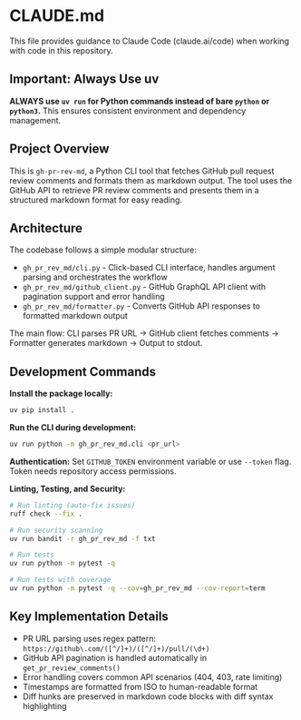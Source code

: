 # CLAUDE.md

This file provides guidance to Claude Code (claude.ai/code) when working with code in this repository.

## Important: Always Use uv

**ALWAYS use `uv run` for Python commands instead of bare `python` or `python3`.**
This ensures consistent environment and dependency management.

## Project Overview

This is `gh-pr-rev-md`, a Python CLI tool that fetches GitHub pull request review comments and formats them as markdown output. The tool uses the GitHub API to retrieve PR review comments and presents them in a structured markdown format for easy reading.

## Architecture

The codebase follows a simple modular structure:

- `gh_pr_rev_md/cli.py` - Click-based CLI interface, handles argument parsing and orchestrates the workflow
- `gh_pr_rev_md/github_client.py` - GitHub GraphQL API client with pagination support and error handling
- `gh_pr_rev_md/formatter.py` - Converts GitHub API responses to formatted markdown output

The main flow: CLI parses PR URL → GitHub client fetches comments → Formatter generates markdown → Output to stdout.

## Development Commands

**Install the package locally:**
```bash
uv pip install .
```

**Run the CLI during development:**
```bash
uv run python -m gh_pr_rev_md.cli <pr_url>
```

**Authentication:**
Set `GITHUB_TOKEN` environment variable or use `--token` flag. Token needs repository access permissions.

**Linting, Testing, and Security:**
```bash
# Run linting (auto-fix issues)
ruff check --fix .

# Run security scanning
uv run bandit -r gh_pr_rev_md -f txt

# Run tests
uv run python -m pytest -q

# Run tests with coverage
uv run python -m pytest -q --cov=gh_pr_rev_md --cov-report=term
```

## Key Implementation Details

- PR URL parsing uses regex pattern: `https://github\.com/([^/]+)/([^/]+)/pull/(\d+)`
- GitHub API pagination is handled automatically in `get_pr_review_comments()`
- Error handling covers common API scenarios (404, 403, rate limiting)
- Timestamps are formatted from ISO to human-readable format
- Diff hunks are preserved in markdown code blocks with diff syntax highlighting